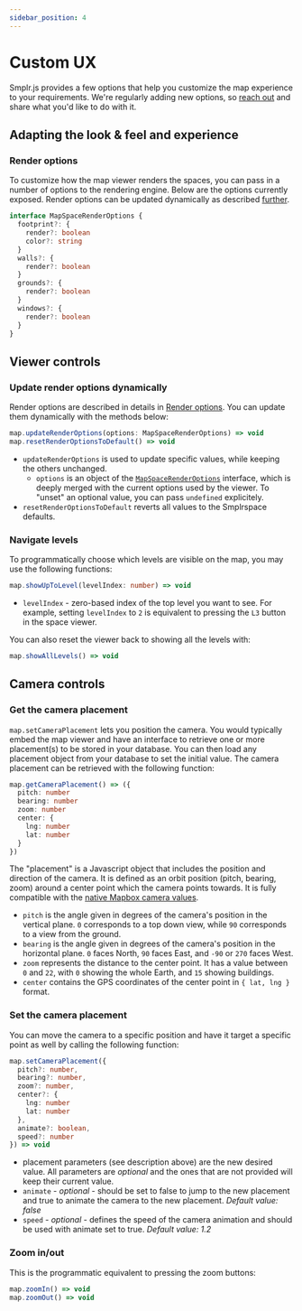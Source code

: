 ```yaml
---
sidebar_position: 4
---
```


# Custom UX

Smplr.js provides a few options that help you customize the map experience to your requirements. We're regularly adding new options, so [reach out](https://www.smplrspace.com/support) and share what you'd like to do with it.

## Adapting the look & feel and experience

### Render options

To customize how the map viewer renders the spaces, you can pass in a number of options to the rendering engine. Below are the options currently exposed. Render options can be updated dynamically as described [further](#update-render-options-dynamically).

```ts
interface MapSpaceRenderOptions {
  footprint?: {
    render?: boolean
    color?: string
  }
  walls?: {
    render?: boolean
  }
  grounds?: {
    render?: boolean
  }
  windows?: {
    render?: boolean
  }
}
```

## Viewer controls

### Update render options dynamically

Render options are described in details in [Render options](#render-options). You can update them dynamically with the methods below:

```ts
map.updateRenderOptions(options: MapSpaceRenderOptions) => void
map.resetRenderOptionsToDefault() => void
```

- `updateRenderOptions` is used to update specific values, while keeping the others unchanged.
  - `options` is an object of the [`MapSpaceRenderOptions`](#render-options) interface, which is deeply merged with the current options used by the viewer. To "unset" an optional value, you can pass `undefined` explicitely.
- `resetRenderOptionsToDefault` reverts all values to the Smplrspace defaults.

### Navigate levels

To programmatically choose which levels are visible on the map, you may use the following functions:

```ts
map.showUpToLevel(levelIndex: number) => void
```

- `levelIndex` - zero-based index of the top level you want to see. For example, setting `levelIndex` to `2` is equivalent to pressing the `L3` button in the space viewer.

You can also reset the viewer back to showing all the levels with:

```ts
map.showAllLevels() => void
```

## Camera controls

### Get the camera placement

`map.setCameraPlacement` lets you position the camera. You would typically embed the map viewer and have an interface to retrieve one or more placement(s) to be stored in your database. You can then load any placement object from your database to set the initial value. The camera placement can be retrieved with the following function:

```ts
map.getCameraPlacement() => ({
  pitch: number
  bearing: number
  zoom: number
  center: {
    lng: number
    lat: number
  }
})
```

The "placement" is a Javascript object that includes the position and direction of the camera. It is defined as an orbit position (pitch, bearing, zoom) around a center point which the camera points towards. It is fully compatible with the [native Mapbox camera values](https://docs.mapbox.com/android/maps/guides/camera-and-animation/camera/).

- `pitch` is the angle given in degrees of the camera's position in the vertical plane. `0` corresponds to a top down view, while `90` corresponds to a view from the ground.
- `bearing` is the angle given in degrees of the camera's position in the horizontal plane. `0` faces North, `90` faces East, and `-90` or `270` faces West.
- `zoom` represents the distance to the center point. It has a value between `0` and `22`, with `0` showing the whole Earth, and `15` showing buildings.
- `center` contains the GPS coordinates of the center point in `{ lat, lng }` format.

### Set the camera placement

You can move the camera to a specific position and have it target a specific point as well by calling the following function:

```ts
map.setCameraPlacement({
  pitch?: number,
  bearing?: number,
  zoom?: number,
  center?: {
    lng: number
    lat: number
  },
  animate?: boolean,
  speed?: number
}) => void
```

- placement parameters (see description above) are the new desired value. All parameters are _optional_ and the ones that are not provided will keep their current value.
- `animate` - _optional_ - should be set to false to jump to the new placement and true to animate the camera to the new placement. _Default value: false_
- `speed` - _optional_ - defines the speed of the camera animation and should be used with animate set to true. _Default value: 1.2_

### Zoom in/out

This is the programmatic equivalent to pressing the zoom buttons:

```ts
map.zoomIn() => void
map.zoomOut() => void
```